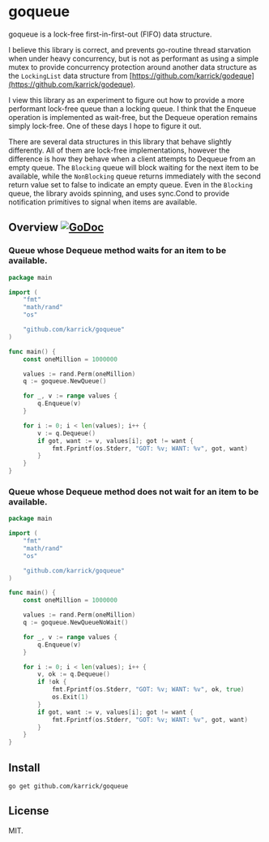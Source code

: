 # goqueue

goqueue is a lock-free first-in-first-out (FIFO) data structure.

I believe this library is correct, and prevents go-routine thread
starvation when under heavy concurrency, but is not as performant as
using a simple mutex to provide concurrency protection around another
data structure as the `LockingList` data structure from
[https://github.com/karrick/godeque](https://github.com/karrick/godeque).

I view this library as an experiment to figure out how to provide a
more performant lock-free queue than a locking queue. I think that the
Enqueue operation is implemented as wait-free, but the Dequeue
operation remains simply lock-free. One of these days I hope to figure
it out.

There are several data structures in this library that behave slightly
differently. All of them are lock-free implementations, however the
difference is how they behave when a client attempts to Dequeue from
an empty queue. The `Blocking` queue will block waiting for the next
item to be available, while the `NonBlocking` queue returns
immediately with the second return value set to false to indicate an
empty queue. Even in the `Blocking` queue, the library avoids
spinning, and uses sync.Cond to provide notification primitives to
signal when items are available.

## Overview [![GoDoc](https://godoc.org/github.com/karrick/goqueue?status.svg)](https://godoc.org/github.com/karrick/goqueue)

### Queue whose Dequeue method waits for an item to be available.

```Go
package main

import (
	"fmt"
	"math/rand"
	"os"

	"github.com/karrick/goqueue"
)

func main() {
	const oneMillion = 1000000

	values := rand.Perm(oneMillion)
	q := goqueue.NewQueue()

	for _, v := range values {
		q.Enqueue(v)
	}

	for i := 0; i < len(values); i++ {
		v := q.Dequeue()
		if got, want := v, values[i]; got != want {
			fmt.Fprintf(os.Stderr, "GOT: %v; WANT: %v", got, want)
		}
	}
}
```

### Queue whose Dequeue method does not wait for an item to be available.

```Go
package main

import (
	"fmt"
	"math/rand"
	"os"

	"github.com/karrick/goqueue"
)

func main() {
	const oneMillion = 1000000

	values := rand.Perm(oneMillion)
	q := goqueue.NewQueueNoWait()

	for _, v := range values {
		q.Enqueue(v)
	}

	for i := 0; i < len(values); i++ {
		v, ok := q.Dequeue()
		if !ok {
			fmt.Fprintf(os.Stderr, "GOT: %v; WANT: %v", ok, true)
			os.Exit(1)
		}
		if got, want := v, values[i]; got != want {
			fmt.Fprintf(os.Stderr, "GOT: %v; WANT: %v", got, want)
		}
	}
}
```

## Install

```
go get github.com/karrick/goqueue
```

## License

MIT.
